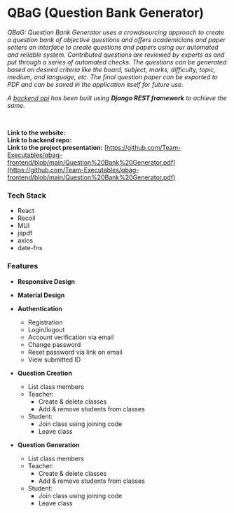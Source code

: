 # QBaG (Question Bank Generator)

_QBaG: Question Bank Generator uses a crowdsourcing approach to create a question bank of objective questions and offers academicians and paper setters an interface to create questions and papers using our automated and reliable system. Contributed questions are reviewed by experts as and put through a series of automated checks. The questions can be generated based on desired criteria like the board, subject, marks, difficulty, topic, medium, and language, etc. The final question paper can be exported to PDF and can be saved in the application itself for future use._

_A [backend api](https://github.com/Team-Executables/qbag-backend) has been built using **Django REST framework** to achieve the same._

<br/>

**Link to the website:**
<br/>
**Link to backend repo:** 
<br/>
**Link to the project presentation:** [https://github.com/Team-Executables/qbag-frontend/blob/main/Question%20Bank%20Generator.pdf](https://github.com/Team-Executables/qbag-frontend/blob/main/Question%20Bank%20Generator.pdf)
<br/>


### Tech Stack ###
* React
* Recoil
* MUI
* jspdf
* axios
* date-fns



### Features ###
* **Responsive Design**
* **Material Design**
* **Authentication**
  * Registration
  * Login/logout
  * Account verification via email
  * Change password
  * Reset password via link on email
  * View submitted ID

* **Question Creation**
  * List class members
  * Teacher:
    * Create & delete classes
    * Add & remove students from classes
  * Student:
    * Join class using joining code
    * Leave class
    
    
* **Question Generation**
  * List class members
  * Teacher:
    * Create & delete classes
    * Add & remove students from classes
  * Student:
    * Join class using joining code
    * Leave class
